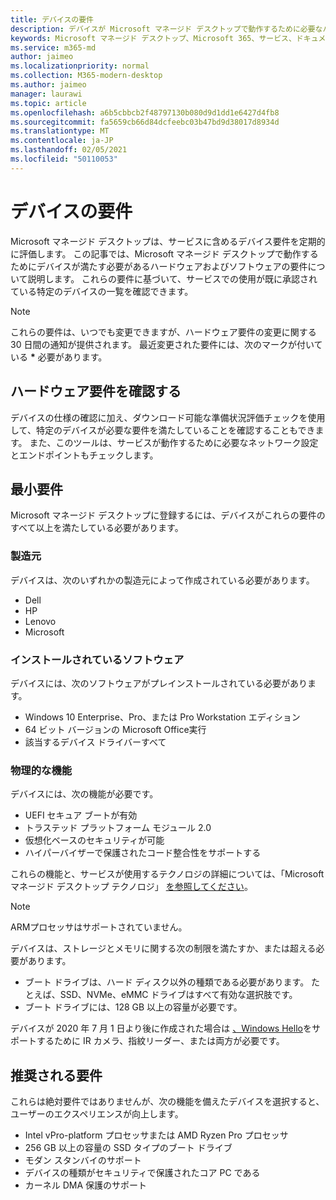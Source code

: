 ```yaml
---
title: デバイスの要件
description: デバイスが Microsoft マネージド デスクトップで動作するために必要なハードウェアおよびソフトウェアの最小要件の概要
keywords: Microsoft マネージド デスクトップ、Microsoft 365、サービス、ドキュメント
ms.service: m365-md
author: jaimeo
ms.localizationpriority: normal
ms.collection: M365-modern-desktop
ms.author: jaimeo
manager: laurawi
ms.topic: article
ms.openlocfilehash: a6b5cbbcb2f48797130b080d9d1dd1e6427d4fb8
ms.sourcegitcommit: fa5659cb66d84dcfeebc03b47bd9d38017d8934d
ms.translationtype: MT
ms.contentlocale: ja-JP
ms.lasthandoff: 02/05/2021
ms.locfileid: "50110053"
---
```

# <a name="device-requirements"></a>デバイスの要件

Microsoft マネージド デスクトップは、サービスに含めるデバイス要件を定期的に評価します。 この記事では、Microsoft マネージド デスクトップで動作するためにデバイスが満たす必要があるハードウェアおよびソフトウェアの要件について説明します。 これらの要件に基づいて、サービス[](device-list.md)での使用が既に承認されている特定のデバイスの一覧を確認できます。

> [!NOTE]
> これらの要件は、いつでも変更できますが、ハードウェア要件の変更に関する 30 日間の通知が提供されます。 最近変更された要件には、次のマークが付いている **\*** 必要があります。 

## <a name="check-hardware-requirements"></a>ハードウェア要件を確認する

デバイスの仕様の確認に加え、ダウンロード可能な準備状況評価[](../get-ready/readiness-assessment-downloadable.md)チェックを使用して、特定のデバイスが必要な要件を満たしていることを確認することもできます。 また、このツールは、サービスが動作するために必要なネットワーク設定とエンドポイントもチェックします。

## <a name="minimum-requirements"></a>最小要件

Microsoft マネージド デスクトップに登録するには、デバイスがこれらの要件のすべて以上を満たしている必要があります。

### <a name="manufacturer"></a>製造元

デバイスは、次のいずれかの製造元によって作成されている必要があります。

- Dell
- HP
- Lenovo
- Microsoft


### <a name="installed-software"></a>インストールされているソフトウェア

デバイスには、次のソフトウェアがプレインストールされている必要があります。

- Windows 10 Enterprise、Pro、または Pro Workstation エディション
- 64 ビット バージョンの Microsoft Office実行 
- 該当するデバイス ドライバーすべて


### <a name="physical-features"></a>物理的な機能

デバイスには、次の機能が必要です。

- UEFI セキュア ブートが有効 
- トラステッド プラットフォーム モジュール 2.0 
- 仮想化ベースのセキュリティが可能 
- ハイパーバイザーで保護されたコード整合性をサポートする 

これらの機能と、サービスが使用するテクノロジの詳細については、「Microsoft マネージド デスクトップ テクノロジ」 [を参照してください](../intro/technologies.md)。

> [!NOTE]
> ARMプロセッサはサポートされていません。

デバイスは、ストレージとメモリに関する次の制限を満たすか、または超える必要があります。

- ブート ドライブは、ハード ディスク以外の種類である必要があります。 たとえば、SSD、NVMe、eMMC ドライブはすべて有効な選択肢です。
- ブート ドライブには、128 GB 以上の容量が必要です。

デバイスが 2020 年 7 月 1 日より後に作成された場合は [、Windows Hello](https://docs.microsoft.com/windows-hardware/design/device-experiences/windows-hello-enhanced-sign-in-security)をサポートするために IR カメラ、指紋リーダー、または両方が必要です。

## <a name="recommended-requirements"></a>推奨される要件

これらは絶対要件ではありませんが、次の機能を備えたデバイスを選択すると、ユーザーのエクスペリエンスが向上します。

- Intel vPro-platform プロセッサまたは AMD Ryzen Pro プロセッサ
- 256 GB 以上の容量の SSD タイプのブート ドライブ
- モダン スタンバイのサポート
- デバイスの種類がセキュリティで保護されたコア PC である
- カーネル DMA 保護のサポート
